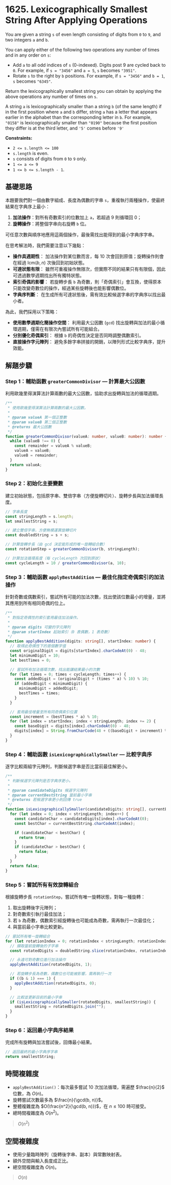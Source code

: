 # 1625. Lexicographically Smallest String After Applying Operations

You are given a string `s` of even length consisting of digits from `0` to `9`, and two integers `a` and `b`.

You can apply either of the following two operations any number of times and in any order on `s`:

- Add `a` to all odd indices of `s` (0-indexed). 
  Digits post 9 are cycled back to `0`. 
  For example, if `s = "3456"` and `a = 5`, `s` becomes `"3951"`.
- Rotate `s` to the right by `b` positions. 
  For example, if `s = "3456"` and `b = 1`, `s` becomes `"6345"`.

Return the lexicographically smallest string you can obtain by applying the above operations any number of times on `s`.

A string `a` is lexicographically smaller than a string `b` (of the same length) if in the first position where `a` and `b` differ, 
string `a` has a letter that appears earlier in the alphabet than the corresponding letter in `b`. 
For example, `"0158"` is lexicographically smaller than `"0190"` because the first position they differ is at the third letter, 
and `'5'` comes before `'9'`

**Constraints:**

- `2 <= s.length <= 100`
- `s.length` is even.
- `s` consists of digits from `0` to `9` only.
- `1 <= a <= 9`
- `1 <= b <= s.length - 1`.

## 基礎思路

本題要我們對一個由數字組成、長度為偶數的字串 `s`，重複執行兩種操作，使最終結果在字典序上最小：

1. **加法操作**：對所有奇數索引的位數加上 `a`，若超過 9 則循環回 0；
2. **旋轉操作**：將整個字串向右旋轉 `b` 位。

可任意次數與順序地應用這兩個操作，最後需找出能得到的最小字典序字串。

在思考解法時，我們需要注意以下幾點：

* **操作具週期性**：
  加法操作對某位數而言，每 10 次會回到原值；旋轉操作則會在經過 $\text{lcm}(b, n)$ 次後回到初始狀態。
* **可達狀態有限**：
  雖然可重複操作無限次，但實際不同的結果只有有限個，因此可透過數學週期找出所有獨特狀態。
* **索引奇偶的影響**：
  若旋轉步長 `b` 為奇數，則「奇偶索引」會互換，使得原本只能改變奇數位的操作，經過某些旋轉後也能影響偶數位。
* **字典序判斷**：
  在生成所有可達狀態後，需有效比較候選字串的字典序以找出最小者。

為此，我們採用以下策略：

* **使用數學週期化簡操作空間**：
  利用最大公因數 (`gcd`) 找出旋轉與加法的最小循環週期，僅需在有限次內嘗試所有可能組合。
* **分別優化奇偶索引**：
  根據 `b` 的奇偶性決定是否同時調整偶數索引。
* **直接操作字元陣列**：
  避免多餘字串拼接的開銷，以陣列形式比較字典序，提升效能。

## 解題步驟

### Step 1：輔助函數 `greaterCommonDivisor` — 計算最大公因數

利用歐幾里得演算法計算兩數的最大公因數，協助求出旋轉與加法的循環週期。

```typescript
/**
 * 使用歐幾里得演算法計算兩數的最大公因數。
 *
 * @param valueA 第一個正整數
 * @param valueB 第二個正整數
 * @returns 最大公因數
 */
function greaterCommonDivisor(valueA: number, valueB: number): number {
  while (valueB !== 0) {
    const remainder = valueA % valueB;
    valueA = valueB;
    valueB = remainder;
  }
  return valueA;
}
```

### Step 2：初始化主要變數

建立初始狀態，包括原字串、雙倍字串（方便旋轉切片）、旋轉步長與加法循環長度。

```typescript
// 字串長度
const stringLength = s.length;
let smallestString = s;

// 建立雙倍字串，方便無模運算旋轉切片
const doubledString = s + s;

// 計算旋轉步長（由 gcd 決定能形成的唯一旋轉組合數）
const rotationStep = greaterCommonDivisor(b, stringLength);

// 計算加法循環長度（每 cycleLength 次回到原狀）
const cycleLength = 10 / greaterCommonDivisor(a, 10);
```

### Step 3：輔助函數 `applyBestAddition` — 最佳化指定奇偶索引的加法操作

針對奇數或偶數索引，嘗試所有可能的加法次數，找出使該位數最小的增量，並將其應用到所有相同奇偶的位上。

```typescript
/**
 * 對指定奇偶性的索引套用最佳加法操作。
 *
 * @param digits 可變的字元陣列
 * @param startIndex 起始索引（0 表偶數，1 表奇數）
 */
function applyBestAddition(digits: string[], startIndex: number) {
  // 取得此奇偶性下的首個數字值
  const originalDigit = digits[startIndex].charCodeAt(0) - 48;
  let minimumDigit = 10;
  let bestTimes = 0;

  // 嘗試所有加法循環次數，找出能讓結果最小的次數
  for (let times = 0; times < cycleLength; times++) {
    const addedDigit = (originalDigit + (times * a) % 10) % 10;
    if (addedDigit < minimumDigit) {
      minimumDigit = addedDigit;
      bestTimes = times;
    }
  }

  // 套用最佳增量至所有同奇偶索引位置
  const increment = (bestTimes * a) % 10;
  for (let index = startIndex; index < stringLength; index += 2) {
    const baseDigit = digits[index].charCodeAt(0) - 48;
    digits[index] = String.fromCharCode(48 + ((baseDigit + increment) % 10));
  }
}
```

### Step 4：輔助函數 `isLexicographicallySmaller` — 比較字典序

逐字比較兩組字元陣列，判斷候選字串是否比當前最佳解更小。

```typescript
/**
 * 判斷候選字元陣列是否字典序更小。
 *
 * @param candidateDigits 候選字元陣列
 * @param currentBestString 當前最小字串
 * @returns 若候選字串更小則回傳 true
 */
function isLexicographicallySmaller(candidateDigits: string[], currentBestString: string): boolean {
  for (let index = 0; index < stringLength; index++) {
    const candidateChar = candidateDigits[index].charCodeAt(0);
    const bestChar = currentBestString.charCodeAt(index);

    if (candidateChar < bestChar) {
      return true;
    }
    if (candidateChar > bestChar) {
      return false;
    }
  }
  return false;
}
```

### Step 5：嘗試所有有效旋轉組合

根據旋轉步長 `rotationStep`，嘗試所有唯一旋轉狀態，對每一種旋轉：

1. 取出旋轉後字元陣列；
2. 對奇數索引執行最佳加法；
3. 若 `b` 為奇數，偶數索引經旋轉後也可能成為奇數，需再執行一次最佳化；
4. 與當前最小字串比較更新。

```typescript
// 嘗試所有唯一旋轉組合
for (let rotationIndex = 0; rotationIndex < stringLength; rotationIndex += rotationStep) {
  // 擷取當前旋轉後的子字串
  const rotatedDigits = doubledString.slice(rotationIndex, rotationIndex + stringLength).split("");

  // 永遠可對奇數位進行加法操作
  applyBestAddition(rotatedDigits, 1);

  // 若旋轉步長為奇數，偶數位也可能被影響，需再執行一次
  if ((b & 1) === 1) {
    applyBestAddition(rotatedDigits, 0);
  }

  // 比較並更新目前的最小字串
  if (isLexicographicallySmaller(rotatedDigits, smallestString)) {
    smallestString = rotatedDigits.join("");
  }
}
```

### Step 6：返回最小字典序結果

完成所有旋轉與加法嘗試後，回傳最小結果。

```typescript
// 返回最終的最小字典序字串
return smallestString;
```

## 時間複雜度

- `applyBestAddition()`：每次最多嘗試 10 次加法循環，需遍歷 $\frac{n}{2}$ 位數，為 $O(n)$。
- 旋轉嘗試次數最多為 $\frac{n}{\gcd(b, n)}$。
- 整體複雜度為 $O(\frac{n^2}{\gcd(b, n)})$，在 $n \le 100$ 時可接受。
- 總時間複雜度為 $O(n^2)$。

> $O(n^2)$

## 空間複雜度

- 使用少量臨時陣列（旋轉後字串、副本）與常數映射表。
- 額外空間與輸入長度成正比。
- 總空間複雜度為 $O(n)$。

> $O(n)$
